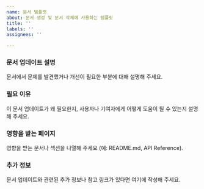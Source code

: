 ```yaml
---
name: 문서 템플릿
about: 문서 생성 및 문서 삭제에 사용하는 템플릿
title: ''
labels: ''
assignees: ''

---
```


### 문서 업데이트 설명

문서에서 문제를 발견했거나 개선이 필요한 부분에 대해 설명해 주세요.

### 필요 이유

이 문서 업데이트가 왜 필요한지, 사용자나 기여자에게 어떻게 도움이 될 수 있는지 설명해 주세요.

### 영향을 받는 페이지

영향을 받는 문서나 섹션을 나열해 주세요 (예: README.md, API Reference).

### 추가 정보

문서 업데이트와 관련된 추가 정보나 참고 링크가 있다면 여기에 작성해 주세요.
